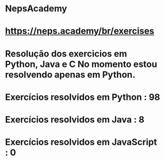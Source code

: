 # NepsAcademy
# https://neps.academy/br/exercises 
# Resolução dos exercicios em Python, Java e C No momento estou resolvendo apenas em Python.
# Exercícios resolvidos em Python : 98
# Exercícios resolvidos em Java : 8
# Exercícios resolvidos em JavaScript : 0
